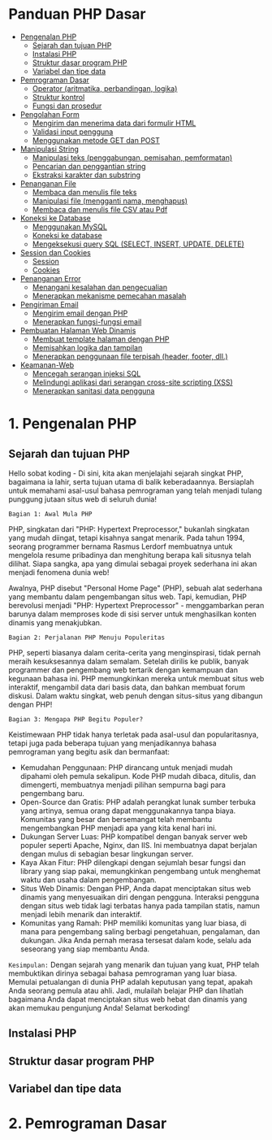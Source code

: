 # Panduan PHP Dasar
* [Pengenalan PHP](#1-pengenalan-php)
  + [Sejarah dan tujuan PHP](#Sejarah-dan-tujuan-PHP)
  + [Instalasi PHP](#Instalasi-PHP)
  + [Struktur dasar program PHP](#Struktur-dasar-program-PHP)
  + [Variabel dan tipe data](#Variabel-dan-tipe-data)
* [Pemrograman Dasar](#2-Pemrograman-Dasar)
  + [Operator (aritmatika, perbandingan, logika)](#Operator)
  + [Struktur kontrol](#Struktur-kontrol)
  + [Fungsi dan prosedur](#Fungsi-dan-prosedur)
* [Pengolahan Form](#3-Pengolahan-Form)
  + [Mengirim dan menerima data dari formulir HTML](#Mengirim-dan-menerima-data-dari-formulir-HTML)
  + [Validasi input pengguna](#Validasi-input-pengguna)
  + [Menggunakan metode GET dan POST](#Menggunakan-metode-GET-dan-POST)
* [Manipulasi String](#4-Manipulasi-String)
  + [Manipulasi teks (penggabungan, pemisahan, pemformatan)](#Manipulasi-teks)
  + [Pencarian dan penggantian string](#Pencarian-dan-penggantian-string)
  + [Ekstraksi karakter dan substring](#Ekstraksi-karakter-dan-substring)
* [Penanganan File](#5-Penanganan-File)
  + [Membaca dan menulis file teks](#Membaca-dan-menulis-file-teks)
  + [Manipulasi file (mengganti nama, menghapus)](#Manipulasi-file)
  + [Membaca dan menulis file CSV atau Pdf](#Membaca-dan-menulis-file-CSV-atau-XML)
* [Koneksi ke Database](#6-Koneksi-ke-Database)
  + [Menggunakan MySQL](#Menggunakan-MySQL)
  + [Koneksi ke database](#Koneksi-ke-database)
  + [Mengeksekusi query SQL (SELECT, INSERT, UPDATE, DELETE)](#Mengeksekusi-query-SQL)
* [Session dan Cookies](#7-Session-dan-Cookies)
  + [Session](#session)
  + [Cookies](#cookies)
* [Penanganan Error](#8-Penanganan-error)
  + [Menangani kesalahan dan pengecualian](#Menangani-kesalahan-dan-pengecualian)
  + [Menerapkan mekanisme pemecahan masalah](#Menerapkan-mekanisme-pemecahan-masalah)
* [Pengiriman Email](#9-Pengiriman-Email)
  + [Mengirim email dengan PHP](#Mengirim-email-dengan-PHP)
  + [Menerapkan fungsi-fungsi email](#Menerapkan-fungsi-fungsi-email)
* [Pembuatan Halaman Web Dinamis](#10-Pembuatan-Halaman-Web-Dinamis)
  + [Membuat template halaman dengan PHP](#Membuat-template-halaman-dengan-PHP)
  + [Memisahkan logika dan tampilan](#Memisahkan-logika-dan-tampilan)
  + [Menerapkan penggunaan file terpisah (header, footer, dll.)](#Menerapkan-penggunaan-file-terpisah)
* [Keamanan-Web](#11-Keamanan-Web)
  + [Mencegah serangan injeksi SQL](#Mencegah-serangan-injeksi-SQL)
  + [Melindungi aplikasi dari serangan cross-site scripting (XSS)](Melindungi-aplikasi-dari-serangan-cross-site-scripting)
  + [Menerapkan sanitasi data pengguna](#Menerapkan-sanitasi-data-pengguna)
 
# 1. Pengenalan PHP
  ## Sejarah dan tujuan PHP

Hello sobat koding - Di sini, kita akan menjelajahi sejarah singkat PHP, bagaimana ia lahir, serta tujuan utama di balik keberadaannya. Bersiaplah untuk memahami asal-usul bahasa pemrograman yang telah menjadi tulang punggung jutaan situs web di seluruh dunia!

`Bagian 1: Awal Mula PHP`

PHP, singkatan dari "PHP: Hypertext Preprocessor," bukanlah singkatan yang mudah diingat, tetapi kisahnya sangat menarik. Pada tahun 1994, seorang programmer bernama Rasmus Lerdorf membuatnya untuk mengelola resume pribadinya dan menghitung berapa kali situsnya telah dilihat. Siapa sangka, apa yang dimulai sebagai proyek sederhana ini akan menjadi fenomena dunia web!

Awalnya, PHP disebut "Personal Home Page" (PHP), sebuah alat sederhana yang membantu dalam pengembangan situs web. Tapi, kemudian, PHP berevolusi menjadi "PHP: Hypertext Preprocessor" - menggambarkan peran barunya dalam memproses kode di sisi server untuk menghasilkan konten dinamis yang menakjubkan.

`Bagian 2: Perjalanan PHP Menuju Populeritas`

PHP, seperti biasanya dalam cerita-cerita yang menginspirasi, tidak pernah meraih kesuksesannya dalam semalam. Setelah dirilis ke publik, banyak programmer dan pengembang web tertarik dengan kemampuan dan kegunaan bahasa ini. PHP memungkinkan mereka untuk membuat situs web interaktif, mengambil data dari basis data, dan bahkan membuat forum diskusi. Dalam waktu singkat, web penuh dengan situs-situs yang dibangun dengan PHP!

`Bagian 3: Mengapa PHP Begitu Populer?`

Keistimewaan PHP tidak hanya terletak pada asal-usul dan popularitasnya, tetapi juga pada beberapa tujuan yang menjadikannya bahasa pemrograman yang begitu asik dan bermanfaat:

- Kemudahan Penggunaan: PHP dirancang untuk menjadi mudah dipahami oleh pemula sekalipun. Kode PHP mudah dibaca, ditulis, dan dimengerti, membuatnya menjadi pilihan sempurna bagi para pengembang baru.
- Open-Source dan Gratis: PHP adalah perangkat lunak sumber terbuka yang artinya, semua orang dapat menggunakannya tanpa biaya. Komunitas yang besar dan bersemangat telah membantu mengembangkan PHP menjadi apa yang kita kenal hari ini.
- Dukungan Server Luas: PHP kompatibel dengan banyak server web populer seperti Apache, Nginx, dan IIS. Ini membuatnya dapat berjalan dengan mulus di sebagian besar lingkungan server.
- Kaya Akan Fitur: PHP dilengkapi dengan sejumlah besar fungsi dan library yang siap pakai, memungkinkan pengembang untuk menghemat waktu dan usaha dalam pengembangan.
- Situs Web Dinamis: Dengan PHP, Anda dapat menciptakan situs web dinamis yang menyesuaikan diri dengan pengguna. Interaksi pengguna dengan situs web tidak lagi terbatas hanya pada tampilan statis, namun menjadi lebih menarik dan interaktif.
- Komunitas yang Ramah: PHP memiliki komunitas yang luar biasa, di mana para pengembang saling berbagi pengetahuan, pengalaman, dan dukungan. Jika Anda pernah merasa tersesat dalam kode, selalu ada seseorang yang siap membantu Anda.

`Kesimpulan:`
Dengan sejarah yang menarik dan tujuan yang kuat, PHP telah membuktikan dirinya sebagai bahasa pemrograman yang luar biasa. Memulai petualangan di dunia PHP adalah keputusan yang tepat, apakah Anda seorang pemula atau ahli. Jadi, mulailah belajar PHP dan lihatlah bagaimana Anda dapat menciptakan situs web hebat dan dinamis yang akan memukau pengunjung Anda! Selamat berkoding!

  ## Instalasi PHP
  ## Struktur dasar program PHP
  ## Variabel dan tipe data
# 2. Pemrograman Dasar
